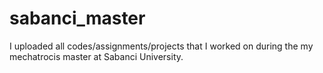 # sabanci_master
I uploaded all codes/assignments/projects that I worked on during the my mechatrocis master at Sabanci University.
